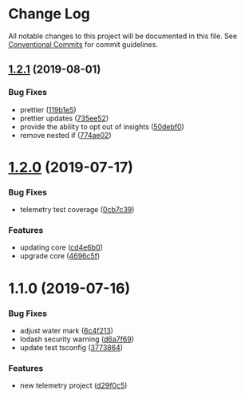 # Change Log

All notable changes to this project will be documented in this file.
See [Conventional Commits](https://conventionalcommits.org) for commit guidelines.

## [1.2.1](https://github.com/forcedotcom/sfdx-telemetry/compare/@salesforce/telemetry@1.2.0...@salesforce/telemetry@1.2.1) (2019-08-01)


### Bug Fixes

* prettier ([119b1e5](https://github.com/forcedotcom/sfdx-telemetry/commit/119b1e5))
* prettier updates ([735ee52](https://github.com/forcedotcom/sfdx-telemetry/commit/735ee52))
* provide the ability to opt out of insights ([50debf0](https://github.com/forcedotcom/sfdx-telemetry/commit/50debf0))
* remove nested if ([774ae02](https://github.com/forcedotcom/sfdx-telemetry/commit/774ae02))





# [1.2.0](https://github.com/forcedotcom/sfdx-telemetry/compare/@salesforce/telemetry@1.1.0...@salesforce/telemetry@1.2.0) (2019-07-17)


### Bug Fixes

* telemetry test coverage ([0cb7c39](https://github.com/forcedotcom/sfdx-telemetry/commit/0cb7c39))


### Features

* updating core ([cd4e6b0](https://github.com/forcedotcom/sfdx-telemetry/commit/cd4e6b0))
* upgrade core ([4696c5f](https://github.com/forcedotcom/sfdx-telemetry/commit/4696c5f))





# 1.1.0 (2019-07-16)


### Bug Fixes

* adjust water mark ([6c4f213](https://github.com/forcedotcom/sfdx-telemetry/commit/6c4f213))
* lodash security warning ([d6a7f69](https://github.com/forcedotcom/sfdx-telemetry/commit/d6a7f69))
* update test tsconfig ([3773864](https://github.com/forcedotcom/sfdx-telemetry/commit/3773864))


### Features

* new telemetry project ([d29f0c5](https://github.com/forcedotcom/sfdx-telemetry/commit/d29f0c5))
